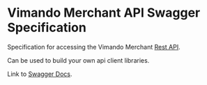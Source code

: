 
# Vimando Merchant API Swagger Specification

Specification for accessing the Vimando Merchant [Rest API](https://www.vimando.com/docs/api/merchant.html).

Can be used to build your own api client libraries. 

Link to [Swagger Docs](https://swagger.io/specification/).

